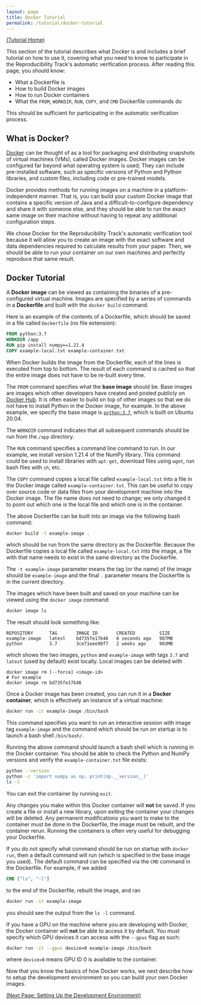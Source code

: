 ```yaml
---
layout: page
title: Docker Tutorial
permalink: /tutorial/docker-tutorial
---
```


[(Tutorial Home)](/tutorial/)

This section of the tutorial describes what Docker is and includes a brief tutorial on how to use it, covering what you need to know to participate in the Reproducibility Track's automatic verification process.
After reading this page, you should know:

- What a Dockerfile is
- How to build Docker images
- How to run Docker containers
- What the `FROM`, `WORKDIR`, `RUN`, `COPY`, and `CMD` Dockerfile commands do

This should be sufficient for participating in the automatic verification process.

## What is Docker?

[Docker](https://www.docker.com/) can be thought of as a tool for packaging and distributing snapshots of virtual machines (VMs), called Docker images.
Docker images can be configured far beyond what operating system is used;
They can include pre-installed software, such as specific versions of Python and Python libraries, and custom files, including code or pre-trained models.

Docker provides methods for running images on a machine in a platform-independent manner.
That is, you can build your custom Docker image that contains a specific version of Java and a difficult-to-configure dependency and share it with someone else, and they should be able to run the exact same image on their machine without having to repeat any additional configuration steps.
 
We chose Docker for the Reproducibility Track's automatic verification tool because it will allow you to create an image with the exact software and data dependencies required to calculate results from your paper.
Then, we should be able to run your container on our own machines and perfectly reproduce that same result.

## Docker Tutorial

A **Docker image** can be viewed as containing the binaries of a pre-configured virtual machine.
Images are specified by a series of commands in a **Dockerfile** and built with the `docker build` command.

Here is an example of the contents of a Dockerfile, which should be saved in a file called `Dockerfile` (no file extension):
```Dockerfile
FROM python:3.7
WORKDIR /app
RUN pip install numpy==1.21.4
COPY example-local.txt example-container.txt
```
When Docker builds the image from the Dockerfile, each of the lines is executed from top to bottom.
The result of each command is cached so that the entire image does not have to be re-built every time.

The `FROM` command specifies what the **base image** should be.
Base images are images which other developers have created and posted publicly on [Docker Hub](https://hub.docker.com/).
It is often easier to build on top of other images so that we do not have to install Python in the Docker image, for example.
In the above example, we specify the base image is [`python:3.7`](https://hub.docker.com/layers/python/library/python/3.7/images/sha256-09dba728a3057ad5e5af4d5283c2af7297a46e4fe464e379dddb365becd1943c?context=explore), which is built on Ubuntu 20.04.

The `WORKDIR` command indicates that all subsequent commands should be run from the `/app` directory.

The `RUN` command specifies a command line command to run.
In our example, we install version 1.21.4 of the NumPy library.
This command could be used to install libraries with `apt-get`, download files using `wget`, run bash files with `sh`, etc.

The `COPY` command copies a local file called `example-local.txt` into a file in the Docker image called `example-container.txt`.
This can be useful to copy over source code or data files from your development machine into the Docker image.
The file name does not need to change; we only changed it to point out which one is the local file and which one is in the container.

The above Dockerfile can be built into an image via the following bash command:
```bash
docker build -t example-image .
```
which should be run from the same directory as the Dockerfile.
Because the Dockerfile copies a local file called `example-local.txt` into the image, a file with that name needs to exist in the same directory as the Dockerfile.

The `-t example-image` parameter means the tag (or the name) of the image should be `example-image` and the final `.` parameter means the Dockerfile is in the current directory.

The images which have been built and saved on your machine can be viewed using the `docker image` command:
```bash
docker image ls
```
The result should look something like:
```
REPOSITORY      TAG       IMAGE ID       CREATED         SIZE
example-image   latest    bd735fe17b46   6 seconds ago   987MB
python          3.7       3ce71eee90f7   2 weeks ago     903MB
```
which shows the two images, `python` and `example-image` with tags `3.7` and `latest` (used by default) exist locally.
Local images can be deleted with
```
docker image rm [--force] <image-id>
# For example
docker image rm bd735fe17b46
```

Once a Docker image has been created, you can run it in a **Docker container**, which is effectively an instance of a virtual machine:
```bash
docker run -it example-image /bin/bash
```
This command specifies you want to run an interactive session with image tag `example-image`  and the command which should be run on startup is to launch a bash shell `/bin/bash/`.

Running the above command should launch a bash shell which is running in the Docker container.
You should be able to check the Python and NumPy versions and verify the `example-container.txt` file exists:
```bash
python --version
python -c 'import numpy as np; print(np.__version__)'
ls -l
```
You can exit the container by running `exit`.

Any changes you make within this Docker container will **not** be saved.
If you create a file or install a new library, upon exiting the container your changes will be deleted.
Any permanent modifications you want to make to the container must be done in the Dockerfile, the image must be rebuilt, and the container rerun.
Running the containers is often very useful for debugging your Dockerfile.

If you do not specify what command should be run on startup with `docker run`, then a default command will run (which is specified in the base image you used).
The default command can be specified via the `CMD` command in the Dockerfile.
For example, if we added
```Dockerfile
CMD ["ls", "-l"]
```
to the end of the Dockerfile, rebuilt the image, and ran
```bash
docker run -it example-image
```
you should see the output from the `ls -l` command.

If you have a GPU on the machine where you are developing with Docker, the Docker container will **not** be able to access it by default.
You must specify which GPU devices it can access with the `--gpus` flag as such:
```bash
docker run -it --gpus device=0 example-image /bin/bash
```
where `device=0` means GPU ID 0 is available to the container.

Now that you know the basics of how Docker works, we next describe how to setup the development environment so you can build your own Docker images.

[(Next Page: Setting Up the Development Environment)](/tutorial/development-environment)

